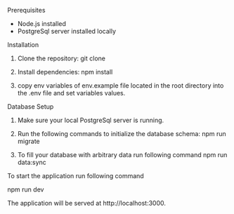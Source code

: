 Prerequisites

- Node.js installed
- PostgreSql server installed locally

Installation

1. Clone the repository:
   git clone

2. Install dependencies:
   npm install

3. copy env variables of env.example file located in the root directory into the .env file and set variables values.

Database Setup

1. Make sure your local PostgreSql server is running.

2. Run the following commands to initialize the database schema:
   npm run migrate

3. To fill your database with arbitrary data run following command
   npm run data:sync

To start the application run following command

npm run dev

The application will be served at http://localhost:3000.
